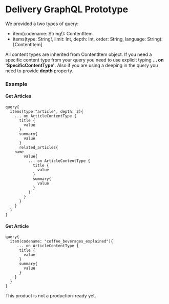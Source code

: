 # Delivery GraphQL Prototype


We provided a two types of query:  
* item(codename: String!): ContentItem  
* items(type: String!, limit: Int, depth: Int, order: String, language: String): [ContentItem]

All content types are inherited from ContentItem object. If you need a specific content type from your query you need to use explicit typing **... on 'SpecificContentType'**. Also if you are using a deeping in the query you need to provide **depth** property.


### Example 
#### Get Articles
```
query{
  items(type:"article", depth: 2){
    ... on ArticleContentType {
      title {
        value
      }
      summary{
        value
      }
      related_articles{
	name
        value{
          ... on ArticleContentType {
            title {
              value
            }
            summary{
              value
            }
          }
        }
      }
    }
  }
}
```
#### Get Article
```
query{
  item(codename: "coffee_beverages_explained"){
     ... on ArticleContentType {
      title {
        value
      }
      summary{
        value
      }
    }
  }
}
```

This product is not a production-ready yet.
